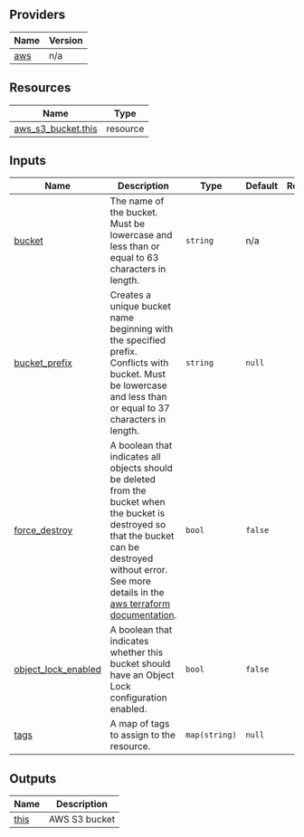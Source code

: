 <!-- BEGIN_TF_DOCS -->


## Providers

| Name | Version |
|------|---------|
| <a name="provider_aws"></a> [aws](#provider\_aws) | n/a |

## Resources

| Name | Type |
|------|------|
| [aws_s3_bucket.this](https://registry.terraform.io/providers/hashicorp/aws/latest/docs/resources/s3_bucket) | resource |

## Inputs

| Name | Description | Type | Default | Required |
|------|-------------|------|---------|:--------:|
| <a name="input_bucket"></a> [bucket](#input\_bucket) | The name of the bucket. Must be lowercase and less than or equal to 63 characters in length. | `string` | n/a | yes |
| <a name="input_bucket_prefix"></a> [bucket\_prefix](#input\_bucket\_prefix) | Creates a unique bucket name beginning with the specified prefix. Conflicts with bucket. Must be lowercase and less than or equal to 37 characters in length. | `string` | `null` | no |
| <a name="input_force_destroy"></a> [force\_destroy](#input\_force\_destroy) | A boolean that indicates all objects should be deleted from the bucket when the bucket is destroyed so that the bucket can be destroyed without error. See more details in the [aws terraform documentation](https://registry.terraform.io/providers/hashicorp/aws/latest/docs/resources/s3_bucket#force_destroy). | `bool` | `false` | no |
| <a name="input_object_lock_enabled"></a> [object\_lock\_enabled](#input\_object\_lock\_enabled) | A boolean that indicates whether this bucket should have an Object Lock configuration enabled. | `bool` | `false` | no |
| <a name="input_tags"></a> [tags](#input\_tags) | A map of tags to assign to the resource. | `map(string)` | `null` | no |

## Outputs

| Name | Description |
|------|-------------|
| <a name="output_this"></a> [this](#output\_this) | AWS S3 bucket |
<!-- END_TF_DOCS -->